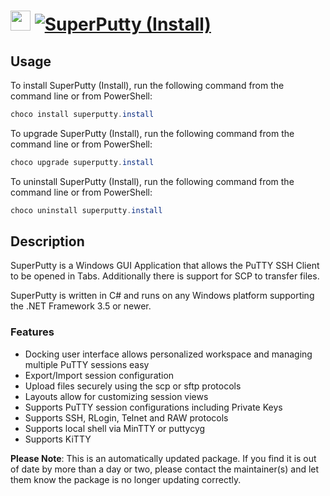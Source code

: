 ﻿# <img src="https://cdn.jsdelivr.net/gh/mkevenaar/chocolatey-packages@218fd53341b8400391b0efdb75f313d01cdcf984/icons/superputty.png" width="32" height="32"/> [![SuperPutty (Install)](https://img.shields.io/chocolatey/v/superputty.install.svg?label=SuperPutty (Install))](https://chocolatey.org/packages/superputty.install)

## Usage
To install SuperPutty (Install), run the following command from the command line or from PowerShell:
```powershell
choco install superputty.install
```

To upgrade SuperPutty (Install), run the following command from the command line or from PowerShell:
```powershell
choco upgrade superputty.install
```

To uninstall SuperPutty (Install), run the following command from the command line or from PowerShell:
```powershell
choco uninstall superputty.install
```

## Description
SuperPutty is a Windows GUI Application that allows the PuTTY SSH Client to be opened in Tabs. Additionally there is support for SCP to transfer files.

SuperPutty is written in C# and runs on any Windows platform supporting the .NET Framework 3.5 or newer.

### Features
* Docking user interface allows personalized workspace and managing multiple PuTTY sessions easy
* Export/Import session configuration
* Upload files securely using the scp or sftp protocols
* Layouts allow for customizing session views
* Supports PuTTY session configurations including Private Keys
* Supports SSH, RLogin, Telnet and RAW protocols
* Supports local shell via MinTTY or puttycyg
* Supports KiTTY

**Please Note**: This is an automatically updated package. If you find it is
out of date by more than a day or two, please contact the maintainer(s) and
let them know the package is no longer updating correctly.

